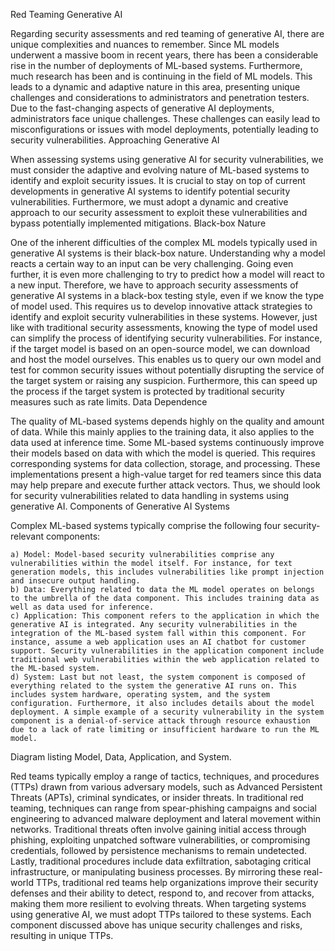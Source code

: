 Red Teaming Generative AI

Regarding security assessments and red teaming of generative AI, there are unique complexities and nuances to remember. Since ML models underwent a massive boom in recent years, there has been a considerable rise in the number of deployments of ML-based systems. Furthermore, much research has been and is continuing in the field of ML models. This leads to a dynamic and adaptive nature in this area, presenting unique challenges and considerations to administrators and penetration testers. Due to the fast-changing aspects of generative AI deployments, administrators face unique challenges. These challenges can easily lead to misconfigurations or issues with model deployments, potentially leading to security vulnerabilities.
Approaching Generative AI

When assessing systems using generative AI for security vulnerabilities, we must consider the adaptive and evolving nature of ML-based systems to identify and exploit security issues. It is crucial to stay on top of current developments in generative AI systems to identify potential security vulnerabilities. Furthermore, we must adopt a dynamic and creative approach to our security assessment to exploit these vulnerabilities and bypass potentially implemented mitigations.
Black-box Nature

One of the inherent difficulties of the complex ML models typically used in generative AI systems is their black-box nature. Understanding why a model reacts a certain way to an input can be very challenging. Going even further, it is even more challenging to try to predict how a model will react to a new input. Therefore, we have to approach security assessments of generative AI systems in a black-box testing style, even if we know the type of model used. This requires us to develop innovative attack strategies to identify and exploit security vulnerabilities in these systems. However, just like with traditional security assessments, knowing the type of model used can simplify the process of identifying security vulnerabilities. For instance, if the target model is based on an open-source model, we can download and host the model ourselves. This enables us to query our own model and test for common security issues without potentially disrupting the service of the target system or raising any suspicion. Furthermore, this can speed up the process if the target system is protected by traditional security measures such as rate limits.
Data Dependence

The quality of ML-based systems depends highly on the quality and amount of data. While this mainly applies to the training data, it also applies to the data used at inference time. Some ML-based systems continuously improve their models based on data with which the model is queried. This requires corresponding systems for data collection, storage, and processing. These implementations present a high-value target for red teamers since this data may help prepare and execute further attack vectors. Thus, we should look for security vulnerabilities related to data handling in systems using generative AI.
Components of Generative AI Systems

Complex ML-based systems typically comprise the following four security-relevant components:

    a) Model: Model-based security vulnerabilities comprise any vulnerabilities within the model itself. For instance, for text generation models, this includes vulnerabilities like prompt injection and insecure output handling.
    b) Data: Everything related to data the ML model operates on belongs to the umbrella of the data component. This includes training data as well as data used for inference.
    c) Application: This component refers to the application in which the generative AI is integrated. Any security vulnerabilities in the integration of the ML-based system fall within this component. For instance, assume a web application uses an AI chatbot for customer support. Security vulnerabilities in the application component include traditional web vulnerabilities within the web application related to the ML-based system.
    d) System: Last but not least, the system component is composed of everything related to the system the generative AI runs on. This includes system hardware, operating system, and the system configuration. Furthermore, it also includes details about the model deployment. A simple example of a security vulnerability in the system component is a denial-of-service attack through resource exhaustion due to a lack of rate limiting or insufficient hardware to run the ML model.

Diagram listing Model, Data, Application, and System.

Red teams typically employ a range of tactics, techniques, and procedures (TTPs) drawn from various adversary models, such as Advanced Persistent Threats (APTs), criminal syndicates, or insider threats. In traditional red teaming, techniques can range from spear-phishing campaigns and social engineering to advanced malware deployment and lateral movement within networks. Traditional threats often involve gaining initial access through phishing, exploiting unpatched software vulnerabilities, or compromising credentials, followed by persistence mechanisms to remain undetected. Lastly, traditional procedures include data exfiltration, sabotaging critical infrastructure, or manipulating business processes. By mirroring these real-world TTPs, traditional red teams help organizations improve their security defenses and their ability to detect, respond to, and recover from attacks, making them more resilient to evolving threats. When targeting systems using generative AI, we must adopt TTPs tailored to these systems. Each component discussed above has unique security challenges and risks, resulting in unique TTPs.
